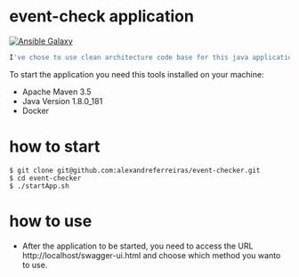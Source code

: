 # event-check application
[![Ansible Galaxy](https://img.shields.io/badge/Clean-Architecture-blue.svg)](https://medium.freecodecamp.org/a-quick-introduction-to-clean-architecture-990c014448d2)
```bash
I've chose to use clean architecture code base for this java application with spring boot.
```
To start the application you need this tools installed on your machine:
- Apache Maven 3.5
- Java Version 1.8.0_181
- Docker

# how to start
```
$ git clone git@github.com:alexandreferreiras/event-checker.git
$ cd event-checker
$ ./startApp.sh
```

# how to use
- After the application to be started, you need to access the URL http://localhost/swagger-ui.html and choose which method you wanto to use.

